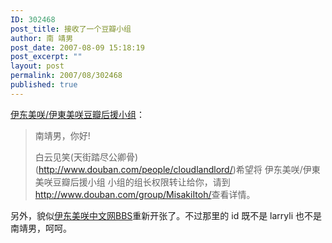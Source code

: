 ```yaml
---
ID: 302468
post_title: 接收了一个豆瓣小组
author: 南 靖男
post_date: 2007-08-09 15:18:19
post_excerpt: ""
layout: post
permalink: 2007/08/302468
published: true
---
```

<a href="http://www.douban.com/group/MisakiItoh/" title="伊东美咲/伊東美咲豆瓣后援小组">伊东美咲/伊東美咲豆瓣后援小组</a>：
<blockquote> 南靖男，你好!

白云见笑(天街踏尽公卿骨)(<a href="http://www.douban.com/people/cloudlandlord/">http://www.douban.com/people/cloudlandlord/</a>)希望将 伊东美咲/伊東美咲豆瓣后援小组 小组的组长权限转让给你，请到<a href="http://www.douban.com/group/MisakiItoh/">http://www.douban.com/group/MisakiItoh/</a>查看详情。</blockquote>
另外，貌似<a href="http://www.misaki-ito.com.cn/bbs/" title="伊东美咲中文网BBS">伊东美咲中文网BBS</a>重新开张了。不过那里的 id 既不是 larryli 也不是南靖男，呵呵。
